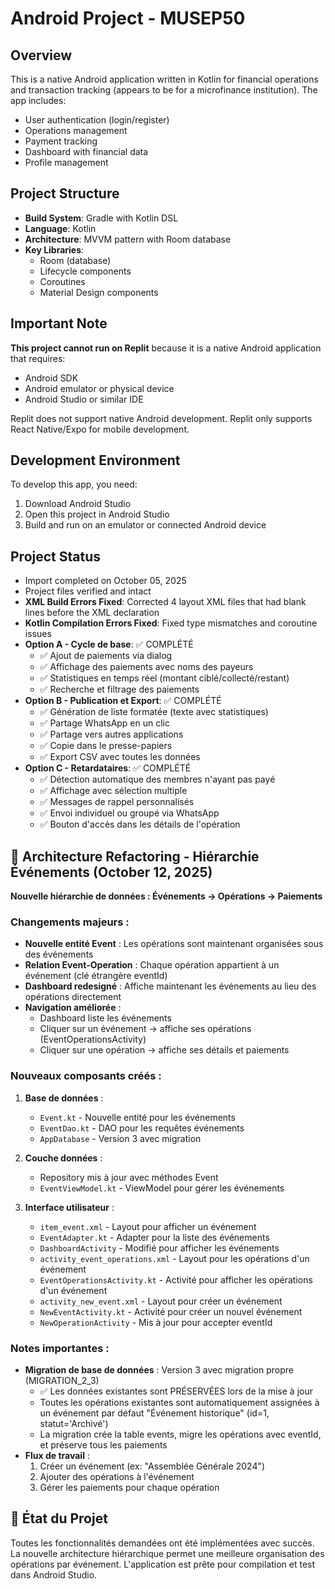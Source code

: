# Android Project - MUSEP50

## Overview
This is a native Android application written in Kotlin for financial operations and transaction tracking (appears to be for a microfinance institution). The app includes:
- User authentication (login/register)
- Operations management
- Payment tracking
- Dashboard with financial data
- Profile management

## Project Structure
- **Build System**: Gradle with Kotlin DSL
- **Language**: Kotlin
- **Architecture**: MVVM pattern with Room database
- **Key Libraries**:
  - Room (database)
  - Lifecycle components
  - Coroutines
  - Material Design components

## Important Note
**This project cannot run on Replit** because it is a native Android application that requires:
- Android SDK
- Android emulator or physical device
- Android Studio or similar IDE

Replit does not support native Android development. Replit only supports React Native/Expo for mobile development.

## Development Environment
To develop this app, you need:
1. Download Android Studio
2. Open this project in Android Studio
3. Build and run on an emulator or connected Android device

## Project Status
- Import completed on October 05, 2025
- Project files verified and intact
- **XML Build Errors Fixed**: Corrected 4 layout XML files that had blank lines before the XML declaration
- **Kotlin Compilation Errors Fixed**: Fixed type mismatches and coroutine issues
- **Option A - Cycle de base**: ✅ COMPLÉTÉ
  - ✅ Ajout de paiements via dialog
  - ✅ Affichage des paiements avec noms des payeurs
  - ✅ Statistiques en temps réel (montant ciblé/collecté/restant)
  - ✅ Recherche et filtrage des paiements
- **Option B - Publication et Export**: ✅ COMPLÉTÉ
  - ✅ Génération de liste formatée (texte avec statistiques)
  - ✅ Partage WhatsApp en un clic
  - ✅ Partage vers autres applications
  - ✅ Copie dans le presse-papiers
  - ✅ Export CSV avec toutes les données
- **Option C - Retardataires**: ✅ COMPLÉTÉ
  - ✅ Détection automatique des membres n'ayant pas payé
  - ✅ Affichage avec sélection multiple
  - ✅ Messages de rappel personnalisés
  - ✅ Envoi individuel ou groupé via WhatsApp
  - ✅ Bouton d'accès dans les détails de l'opération

## 🔄 Architecture Refactoring - Hiérarchie Événements (October 12, 2025)
**Nouvelle hiérarchie de données : Événements → Opérations → Paiements**

### Changements majeurs :
- **Nouvelle entité Event** : Les opérations sont maintenant organisées sous des événements
- **Relation Event-Operation** : Chaque opération appartient à un événement (clé étrangère eventId)
- **Dashboard redesigné** : Affiche maintenant les événements au lieu des opérations directement
- **Navigation améliorée** : 
  - Dashboard liste les événements
  - Cliquer sur un événement → affiche ses opérations (EventOperationsActivity)
  - Cliquer sur une opération → affiche ses détails et paiements

### Nouveaux composants créés :
1. **Base de données** :
   - `Event.kt` - Nouvelle entité pour les événements
   - `EventDao.kt` - DAO pour les requêtes événements
   - `AppDatabase` - Version 3 avec migration

2. **Couche données** :
   - Repository mis à jour avec méthodes Event
   - `EventViewModel.kt` - ViewModel pour gérer les événements

3. **Interface utilisateur** :
   - `item_event.xml` - Layout pour afficher un événement
   - `EventAdapter.kt` - Adapter pour la liste des événements
   - `DashboardActivity` - Modifié pour afficher les événements
   - `activity_event_operations.xml` - Layout pour les opérations d'un événement
   - `EventOperationsActivity.kt` - Activité pour afficher les opérations d'un événement
   - `activity_new_event.xml` - Layout pour créer un événement
   - `NewEventActivity.kt` - Activité pour créer un nouvel événement
   - `NewOperationActivity` - Mis à jour pour accepter eventId

### Notes importantes :
- **Migration de base de données** : Version 3 avec migration propre (MIGRATION_2_3)
  - ✅ Les données existantes sont PRÉSERVÉES lors de la mise à jour
  - Toutes les opérations existantes sont automatiquement assignées à un événement par défaut "Événement historique" (id=1, statut='Archivé')
  - La migration crée la table events, migre les opérations avec eventId, et préserve tous les paiements
- **Flux de travail** :
  1. Créer un événement (ex: "Assemblée Générale 2024")
  2. Ajouter des opérations à l'événement
  3. Gérer les paiements pour chaque opération

## 🎉 État du Projet
Toutes les fonctionnalités demandées ont été implémentées avec succès. La nouvelle architecture hiérarchique permet une meilleure organisation des opérations par événement. L'application est prête pour compilation et test dans Android Studio.
